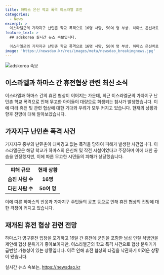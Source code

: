 ```yaml
---
title: 하마스 은신 학교 폭격 이스라엘 휴전
categories:
  - News
excerpt: >
  이스라엘군의 가자지구 난민촌 학교 폭격으로 16명 사망, 50여 명 부상. 하마스 은신처로 주장하나 이스라엘은 작전 시설이라고 주장. 휴전 협상 재개 기대는 크지만 분위기는 급변.
feature_text: >
  ## adskorea 실시간 뉴스 속보입니다.

  이스라엘군의 가자지구 난민촌 학교 폭격으로 16명 사망, 50여 명 부상. 하마스 은신처로 주장하나 이스라엘은 작전 시설이라고 주장. 휴전 협상 재개 기대는 크지만 분위기는 급변.
image: 'https://newsdao.kr/res/images/meta/newsdao_breakingnews.jpg'
---
```


<p><img src="https://newsdao.kr/res/images/meta/newsdao_breakingnews.jpg" alt="adskorea 속보" /></p>

<h2 data-ke-size="size26">이스라엘과 하마스 간 휴전협상 관련 최신 소식</h2>

<p data-ke-size="size16">이스라엘과 하마스 간의 휴전 협상이 이어지는 가운데, 최근 이스라엘군의 가자지구 난민촌 학교 폭격으로 인해 무고한 아이들이 대량으로 희생되는 참사가 발생했습니다. 이에 따라 휴전 및 관련 협상에 대한 기대와 우려가 모두 커지고 있습니다. 현재의 상황과 향후 전망에 대해 알아보겠습니다.</p>

<h2 data-ke-size="size26">가자지구 난민촌 폭격 사건</h2>

<p data-ke-size="size16">가자지구 중부의 난민촌이 대피경고 없는 폭격을 당하여 피해가 발생한 사건입니다. 이스라엘군은 해당 학교가 하마스의 은신처 및 작전 시설이었다고 주장하며 이에 대한 공습을 인정했지만, 이에 따른 무고한 시민들의 피해가 상당했습니다.</p>

<table>
  <tr>
    <th>피해 규모</th>
    <th>현재 상황</th>
  </tr>
  <tr>
    <td style="text-align: center; height: 17px;"><b>숨진 사람 수</b></td>
    <td style="text-align: center; height: 17px;"><b>16명</b></td>
  </tr>
  <tr>
    <td style="text-align: center; height: 17px;"><b>다친 사람 수</b></td>
    <td style="text-align: center; height: 17px;"><b>50여 명</b></td>
  </tr>
</table>

<p data-ke-size="size16">이에 따른 하마스의 반응과 가자지구 주민들의 공포 등으로 인해 휴전 협상의 전망에 대한 걱정이 커지고 있습니다.</p>

<h2 data-ke-size="size26">재개된 휴전 협상 관련 전망</h2>

<p data-ke-size="size16">하마스가 영구휴전 입장을 포기하고 16일 간 휴전에 군인을 포함한 남성 인질 석방안을 제안해 협상 분위기가 좋아보이지만, 이스라엘군의 학교 폭격 사건으로 협상 분위기가 급변할 가능성이 있는 상황입니다. 이로 인해 휴전 협상의 타결을 낙관하기 어려운 상황이 됐습니다.</p>
실시간 뉴스 속보는, <a href="https://newsdao.kr" rel="dofollow">https://newsdao.kr</a>


